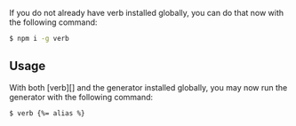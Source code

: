 If you do not already have verb installed globally, you can do that now with the following command:

```sh
$ npm i -g verb
```

## Usage
With both [verb][] and the generator installed globally, you may now run the generator with the following command: 

```sh
$ verb {%= alias %}
```
